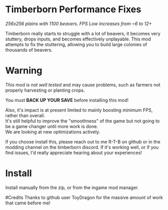 # Timberborn Performance Fixes

*256x256 plains with 1100 beavers. FPS Low increases from ~6 to 12+*

Timberborn really starts to struggle with a lot of beavers, it becomes very stuttery, drops inputs, and becomes effectively unplayable.
This mod attempts to fix the stuttering, allowing you to build large colonies of thousands of beavers.

# Warning
This mod is *not well tested* and may cause problems, such as farmers not properly harvesting or planting crops. 

You must **BACK UP YOUR SAVE** before installing this mod!

Also, it's impact is at present limited to mainly boosting minimum FPS, rather than overall.  
It's still helpful to improve the "smoothness" of the game but not going to be a game changer until more work is done.  
We are looking at new optimizations actively.

If you choose install this, please reach out to me R-T-B on github or in the modding channel on the timberborn discord. 
If it's working well, or if you find issues, I'd really appreciate hearing about your experiences!

# Install

Install manually from the zip, or from the ingame mod manager.

#Credits
Thanks to github user ToyDragon for the massive amount of work that came before me!